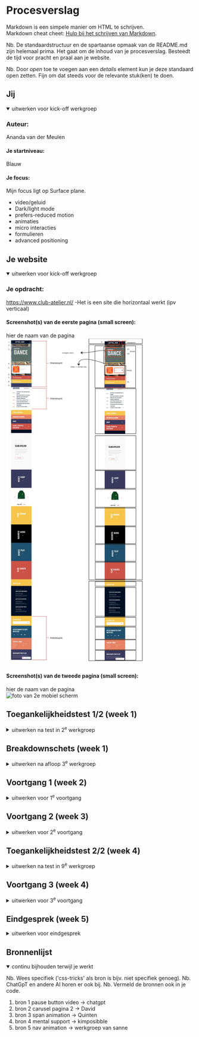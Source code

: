 # Procesverslag
Markdown is een simpele manier om HTML te schrijven.  
Markdown cheat cheet: [Hulp bij het schrijven van Markdown](https://github.com/adam-p/markdown-here/wiki/Markdown-Cheatsheet).

Nb. De standaardstructuur en de spartaanse opmaak van de README.md zijn helemaal prima. Het gaat om de inhoud van je procesverslag. Besteedt de tijd voor pracht en praal aan je website.

Nb. Door *open* toe te voegen aan een *details* element kun je deze standaard open zetten. Fijn om dat steeds voor de relevante stuk(ken) te doen.





## Jij

<details open>
  <summary>uitwerken voor kick-off werkgroep</summary>

  ### Auteur:
  Ananda van der Meulen
  #### Je startniveau:
  Blauw
  #### Je focus:
  Mijn focus ligt op Surface plane.
  - video/geluid
  - Dark/light mode
  - prefers-reduced motion
  - animaties
  - micro interacties
  - formulieren
  - advanced positioning
 
</details>





## Je website

<details open>
  <summary>uitwerken voor kick-off werkgroep</summary>

  ### Je opdracht:
  https://www.club-atelier.nl/
  -Het is een site die horizontaal werkt (ipv verticaal)


  #### Screenshot(s) van de eerste pagina (small screen): 
  hier de naam van de pagina  
  <img src="./readme-images/mobieleframe.jpg" width="375px" alt="foto van mobiele scherm">

  #### Screenshot(s) van de tweede pagina (small screen):
  hier de naam van de pagina  
  <img src="./readme-images/mobieleframe2.png" width="375px" alt="foto van 2e mobiel scherm">
 
</details>



## Toegankelijkheidstest 1/2 (week 1)

<details>
  <summary>uitwerken na test in 2<sup>e</sup> werkgroep</summary>

### Bevindingen
  Lijst met je bevindingen die in de test naar voren kwamen:
  Zie img hierboven.

  - het viel mij op dat er veel teksten/details niet worden voorgelezen door de screenreader.
  - De volgorde van lezen is niet logisch, bijv eerst de p en daana h2 etc.
  - img geen alt
  - geen dark/light mode
  - geen reduced motion
  - geen knop om video's op pauze te zetten


</details>



## Breakdownschets (week 1)

<details>
  <summary>uitwerken na afloop 3<sup>e</sup> werkgroep</summary>

  ### de hele pagina: 
  <img src="./readme-images/mobieleframe.jpg" width="375px" alt="breakdown van de hele pagina">

  ### dynamisch deel (bijv menu): 
  <img src="./readme-images/dynamisch.png" width="375px" alt="breakdown van een dynamisch deel">

</details>





## Voortgang 1 (week 2)

<details>
  <summary>uitwerken voor 1<sup>e</sup> voortgang</summary>

  ### Stand van zaken
Deze week heb ik me flink beziggehouden met CSS en JavaScript. Na wat herhaling kwam alles weer naar boven, maar eerlijk gezegd vind ik het nog steeds behoorlijk pittig. Ik doe mijn best om alles goed te doen, maar het kan soms even duren.

Daarnaast ben ik begonnen met mijn eigen website. Ik heb de HTML voor het eerste gedeelte van de site in elkaar gezet. Nu ben ik bezig met het menu in CSS en JavaScript. Dat is nog een uitdaging. Ik weet wat ik wil maken, maar om dat in programmeertaal te vertalen of de juiste zoektermen te bedenken vind ik lastig. Ondanks dit merk ik dat het met de les beter gaat.

Desondanks wil ik mijn project goed afronden en veel leren. Het leerproces is uitdagend, maar ik ben enthousiast om nieuwe dingen te leren en mijn website tot leven te brengen.

  ### Agenda voor meeting
  samen met je groepje opstellen

  | Alia           | Kim                | Ananda       | Valentijn        |
  | ---            | ---                | ---          | ---              |
  | dit bespreken  | en dit             | en ik dit    | en dan ik dat    |
  | en dat ook nog | dit als er tijd is | nog een punt | dit wil ik zeker |
  | ...            | ...                | ...          | ...              |


  ### Verslag van meeting
  We zijn langs elke website gegaan en hebben bepaalde vragen gesteld aan de studentassistenten. Het lukte bij mij niet om de navigatie te laten werken. Ik heb hier daarom mijn vragen over gesteld. Eenmaal klaar met de meeting met ik aan de slag gegaan met de navigatie en het toch aan de praat gekregen.
</details>





## Voortgang 2 (week 3)

<details>
  <summary>uitwerken voor 2<sup>e</sup> voortgang</summary>

  ### Stand van zaken
Deze week heb ik de belangrijkste inhoud van mijn website opgeschreven en ben ik begonnen met de css te verbeteren. In het bovenste gedeelte van de pagina heb ik een video als achtergrond gebruikt, maar ik had wat moeite om deze naar de achtergrond te verplaatsen, zodat andere dingen eroverheen gezet kunnen worden. Uiteindelijk heb ik ontdekt dat ik dit kan doen door een soort van "volgorde" aan te geven met z-index.

Ook was ik wat tijd kwijt aan het vlak waar de span in staat. deze moesten om de beurt te voorschijn komen. Dit heb ik gedaan dmv keyframes en een linear gradient te plaatsen op de achtergrond zodat er 4 vlakken te zien zijn. Na alles te hebben uitgevogeld en veel voorgang heb gemaakt zag ik opeens een wit vlak aan de rechterkant van boven naar beneden van ongeveer 40vw. Ik heb geen idee waar dit is mis gegaan in de css, ik heb daarom Bahaa een berichtje op team gestuurd. Ik wacht nog op het antwoord.

Ik probeer ook te leren hoe ik een bepaalde indeling kan maken voor mijn pagina, maar dat lukt nog niet helemaal goed. Daarom ga ik in onze volgende meeting vragen stellen om te begrijpen hoe ik dit beter kan doen. Ik ben blij met de voortgang die ik heb gemaakt.

  ### Agenda voor meeting
  samen met je groepje opstellen (Zie excel bestand)

  | Ananda         |Kim                 | Alia         | Valentijn        |
  | ---            | ---                | ---          | ---              |
  | Grid op site?  | en dit             | en ik dit    | en dan ik dat    |
  | van mobile naar| dit als er tijd is | nog een punt | dit wil ik zeker |
  | desktop?       | ...                | ...          | ...              |
  | Waar komt het  | ...                | ...          | ...              |
    witte vlak vandaan?

  ### Verslag van meeting
  hier na afloop snel de uitkomsten van de meeting vastleggen

- witte vlak is weg
- grid uitleg over welke child ik moet pakken
-  position relative/absolute

</details>





## Toegankelijkheidstest 2/2 (week 4)

<details>
  <summary>uitwerken na test in 9<sup>e</sup> werkgroep</summary>

  ### Bevindingen
  Lijst met je bevindingen die in de test naar voren kwamen (geef ook aan wat er verbeterd is):

  - Slaat h2 in article over bij agenda
  - alt bij knop pause toevoegen
  - Slaat agenda en ades & contact over
  - Geeft bij de captions geen captions aan
  - bij settings animation en motion uit
  - contrast is overal goed te lezen

</details>





## Voortgang 3 (week 4)

<details>
  <summary>uitwerken voor 3<sup>e</sup> voortgang</summary>

  ### Stand van zaken
  hier dit ging goed & dit was lastig (neem ook screenshots op van delen van je website en code)


  ### Agenda voor meeting
  samen met je groepje opstellen

  | Ananda         | Alia               | Kim          | Valentijn        |
Mijn vragen:
Moet het formulier verstuurd worden?
Dark/light mode, welke kleuren?
Mag ik een class op een button voor javascript?


  ### Verslag van meeting
 Na de vergadering heb ik snel de belangrijkste punten opgeschreven. Tijdens het bekijken van de verschillende websites kreeg ik beter zicht op wat er mogelijk is. De vragen die ik had, werden duidelijk beantwoord, waardoor ik weer verder kon met mijn werk. Hierdoor kon ik weer door werken.

</details>





## Eindgesprek (week 5)

<details>
  <summary>uitwerken voor eindgesprek</summary>

  ### Je uitkomst - karakteristiek screenshots:
  <img src="./readme-images/resultaat1.png" width="375px" alt="uitomst opdracht 1">
  <img src="./readme-images/resultaat2.png" width="375px" alt="uitomst opdracht 1">

  ### Dit ging goed/Heb ik geleerd: 
De 'work eat sport dance' animatie vond ik lastig. Dit heb ik uiteindelijk gemaakt door alle woorden in een span te zttenn en hier een begin/eind tijd aan vast te koppelen. ik heb hier veel van geleerd.

Ook de carusel vond ik uitdagend, ik heb dit nog niet eerder gemaakt. ondanks dit heeft david mij alles goed uitgelegd en geholpen waar nodig was.
  <img src="readme-images/lastig.png" width="375px" alt="bummer">
  <img src="readme-images/carusel.png" width="375px" alt="bummer">

  ### Dit was lastig/Is niet gelukt:
Het is mij niet volledig gelukt om de agenda hover exact na te maken. Ik heb daarom mijn prioriteit bij de andere onderdelen gelegd. Mocht ik langer te tijd hadden, dan was ik hier mee aan de slag gegaan.

  <img src="readme-images/nietgelukt.png" width="375px" alt="bummer">



</details>





## Bronnenlijst

<details open>
  <summary>continu bijhouden terwijl je werkt</summary>

  Nb. Wees specifiek ('css-tricks' als bron is bijv. niet specifiek genoeg). 
  Nb. ChatGpT en andere AI horen er ook bij.
  Nb. Vermeld de bronnen ook in je code.

  1. bron 1 pause button video -> chatgpt
  2. bron 2 carusel pagina 2 -> David
  3. bron 3 span animation -> Quinten
  4. bron 4 mental support -> kimposibble
  5. bron 5 nav animation -> werkgroep van sanne

</details>